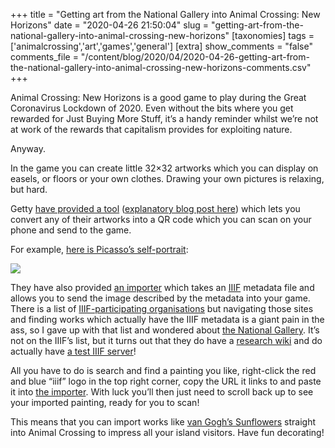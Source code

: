 +++
title = "Getting art from the National Gallery into Animal Crossing: New Horizons"
date = "2020-04-26 21:50:04"
slug = "getting-art-from-the-national-gallery-into-animal-crossing-new-horizons"
[taxonomies]
tags = ['animalcrossing','art','games','general']
[extra]
show_comments = "false"
comments_file = "/content/blog/2020/04/2020-04-26-getting-art-from-the-national-gallery-into-animal-crossing-new-horizons-comments.csv"
+++

Animal Crossing: New Horizons is a good game to play during the Great Coronavirus Lockdown of 2020. Even without the bits where you get rewarded for Just Buying More Stuff, it’s a handy reminder whilst we’re not at work of the rewards that capitalism provides for exploiting nature.

Anyway.

In the game you can create little 32×32 artworks which you can display on easels, or floors or your own clothes. Drawing your own pictures is relaxing, but hard.

Getty [have provided a tool](https://experiments.getty.edu/ac-art-generator) ([explanatory blog post here](https://blogs.getty.edu/iris/how-to-build-an-art-museum-in-animal-crossing/)) which lets you convert any of their artworks into a QR code which you can scan on your phone and send to the game.

For example, [here is Picasso’s self-portrait](https://experiments.getty.edu/ac-art-generator?iiif-content=https%3A%2F%2Fwww.nga.gov%2Fapi%2Fv1%2Fiiif%2Fpresentation%2Fmanifest.json%3FcultObj%3Aid%3D106382):

![](http://philwilson.org/blog/wp-content/uploads/2020/04/Importing-Picasso-self-portrait-into-animal-crossing-1024x477.png)

They have also provided [an importer](https://experiments.getty.edu/ac-art-generator#iiifloader) which takes an [IIIF](https://iiif.io/) metadata file and allows you to send the image described by the metadata into your game. There is a list of [IIIF-participating organisations](https://iiif.io/community/#participating-institutions) but navigating those sites and finding works which actually have the IIIF metadata is a giant pain in the ass, so I gave up with that list and wondered about [the National Gallery](https://www.nationalgallery.org.uk/). It’s not on the IIIF’s list, but it turns out that they do have a [research wiki](https://research.ng-london.org.uk/wiki/index.php/Main_Page) and do actually have [a test IIIF server](https://media.ng-london.org.uk/iiif/examples/)!

All you have to do is search and find a painting you like, right-click the red and blue “iiif” logo in the top right corner, copy the URL it links to and paste it into [the importer](https://experiments.getty.edu/ac-art-generator#iiifloader). With luck you’ll then just need to scroll back up to see your imported painting, ready for you to scan!

This means that you can import works like [van Gogh’s Sunflowers](https://experiments.getty.edu/ac-art-generator?iiif-content=https%3A%2F%2Fmedia.ng-london.org.uk%2Fiiif%2F00C-02Q6-0000%2Fmanifest.json#step2) straight into Animal Crossing to impress all your island visitors. Have fun decorating!
